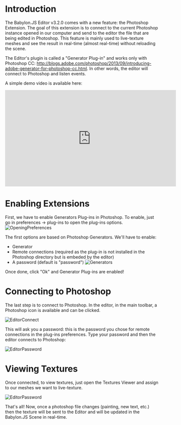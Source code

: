 # Introduction

The Babylon.JS Editor v3.2.0 comes with a new feature: the Photoshop Extension. The goal of this extension is to connect to the current Photoshop instance opened in our computer and send to the editor the file that are being edited in Photoshop. This feature is mainly used to live-texture meshes and see the result in real-time (almost real-time) without reloading the scene.

The Editor's plugin is called a "Generator Plug-in" and works only with Photoshop CC: http://blogs.adobe.com/photoshop/2013/09/introducing-adobe-generator-for-photoshop-cc.html. In other words, the editor will connect to Photoshop and listen events.

A simple demo video is available here:
<iframe width="560" height="315" src="https://www.youtube.com/embed/-gsR6FJPA8Y" frameborder="0" allow="accelerometer; autoplay; encrypted-media; gyroscope; picture-in-picture" allowFullScreen></iframe>

# Enabling Extensions

First, we have to enable Generators Plug-ins in Photoshop. To enable, just go in preferences -> plug-ins to open the plug-ins options.
![OpeningPreferences](/img/extensions/Editor/PhotoshopExtension/photoshop_setup.png)

The first options are based on Photoshop Generators. We'll have to enable:
* Generator
* Remote connections (required as the plug-in is not installed in the Photoshop directory but is embeded by the editor)
* A password (default is "password")
![Generators](/img/extensions/Editor/PhotoshopExtension/generators.png)

Once done, click "Ok" and Generator Plug-ins are enabled!

# Connecting to Photoshop

The last step is to connect to Photoshop. In the editor, in the main toolbar, a Photoshop icon is available and can be clicked.

![EditorConnect](/img/extensions/Editor/PhotoshopExtension/editor_connect.png)

This will ask you a password: this is the password you chose for remote connections in the plug-ins preferences. Type your password and then the editor connects to Photoshop:

![EditorPassword](/img/extensions/Editor/PhotoshopExtension/editor_password.png)

# Viewing Textures

Once connected, to view textures, just open the Textures Viewer and assign to our meshes we want to live-texture.

![EditorPassword](/img/extensions/Editor/PhotoshopExtension/editor_textures_viewer.png)

That's all!
Now, once a photoshop file changes (painting, new text, etc.) then the texture will be sent to the Editor and will be updated in the Babylon.JS Scene in real-time.